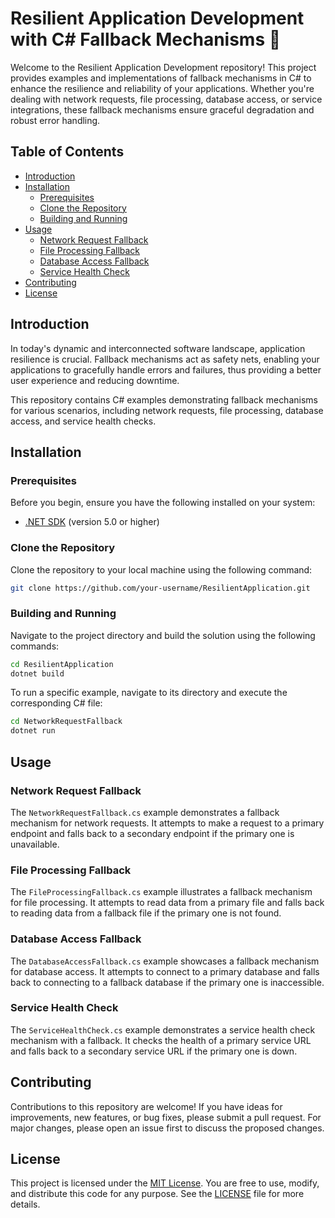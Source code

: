 # Resilient Application Development with C# Fallback Mechanisms 🚀

Welcome to the Resilient Application Development repository! This project provides examples and implementations of fallback mechanisms in C# to enhance the resilience and reliability of your applications. Whether you're dealing with network requests, file processing, database access, or service integrations, these fallback mechanisms ensure graceful degradation and robust error handling.

## Table of Contents

- [Introduction](#introduction)
- [Installation](#installation)
  - [Prerequisites](#prerequisites)
  - [Clone the Repository](#clone-the-repository)
  - [Building and Running](#building-and-running)
- [Usage](#usage)
  - [Network Request Fallback](#network-request-fallback)
  - [File Processing Fallback](#file-processing-fallback)
  - [Database Access Fallback](#database-access-fallback)
  - [Service Health Check](#service-health-check)
- [Contributing](#contributing)
- [License](#license)

## Introduction

In today's dynamic and interconnected software landscape, application resilience is crucial. Fallback mechanisms act as safety nets, enabling your applications to gracefully handle errors and failures, thus providing a better user experience and reducing downtime.

This repository contains C# examples demonstrating fallback mechanisms for various scenarios, including network requests, file processing, database access, and service health checks.

## Installation

### Prerequisites

Before you begin, ensure you have the following installed on your system:

- [.NET SDK](https://dotnet.microsoft.com/download) (version 5.0 or higher)

### Clone the Repository

Clone the repository to your local machine using the following command:

```bash
git clone https://github.com/your-username/ResilientApplication.git
```

### Building and Running

Navigate to the project directory and build the solution using the following commands:

```bash
cd ResilientApplication
dotnet build
```

To run a specific example, navigate to its directory and execute the corresponding C# file:

```bash
cd NetworkRequestFallback
dotnet run
```

## Usage

### Network Request Fallback

The `NetworkRequestFallback.cs` example demonstrates a fallback mechanism for network requests. It attempts to make a request to a primary endpoint and falls back to a secondary endpoint if the primary one is unavailable.

### File Processing Fallback

The `FileProcessingFallback.cs` example illustrates a fallback mechanism for file processing. It attempts to read data from a primary file and falls back to reading data from a fallback file if the primary one is not found.

### Database Access Fallback

The `DatabaseAccessFallback.cs` example showcases a fallback mechanism for database access. It attempts to connect to a primary database and falls back to connecting to a fallback database if the primary one is inaccessible.

### Service Health Check

The `ServiceHealthCheck.cs` example demonstrates a service health check mechanism with a fallback. It checks the health of a primary service URL and falls back to a secondary service URL if the primary one is down.

## Contributing

Contributions to this repository are welcome! If you have ideas for improvements, new features, or bug fixes, please submit a pull request. For major changes, please open an issue first to discuss the proposed changes.

## License

This project is licensed under the [MIT License](LICENSE). You are free to use, modify, and distribute this code for any purpose. See the [LICENSE](LICENSE) file for more details.

